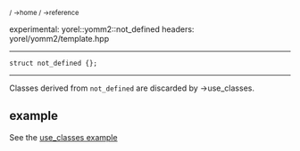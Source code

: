 <sub>/ ->home / ->reference </sub>

experimental: yorel::yomm2::not_defined
headers: yorel/yomm2/template.hpp

---
```
struct not_defined {};
```
---
Classes derived from `not_defined` are discarded by ->use_classes.

## example

See the [use_classes example](use_classes.md#example)

